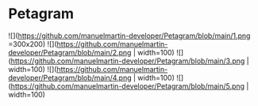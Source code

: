 # Petagram

![](https://github.com/manuelmartin-developer/Petagram/blob/main/1.png =300x200) 
![](https://github.com/manuelmartin-developer/Petagram/blob/main/2.png | width=100)
![](https://github.com/manuelmartin-developer/Petagram/blob/main/3.png | width=100)
![](https://github.com/manuelmartin-developer/Petagram/blob/main/4.png | width=100)
![](https://github.com/manuelmartin-developer/Petagram/blob/main/5.png | width=100)

